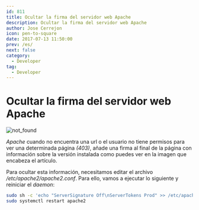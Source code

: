 ```yaml
---
id: 811
title: Ocultar la firma del servidor web Apache
description: Ocultar la firma del servidor web Apache
author: Jose Cerrejon
icon: pen-to-square
date: 2017-07-13 11:50:00
prev: /es/
next: false
category:
  - Developer
tag:
  - Developer
---
```


# Ocultar la firma del servidor web Apache

![not_found](/images/2017/07/not_found.png)

*Apache* cuando no encuentra una url o el usuario no tiene permisos para ver una determinada página *(403)*, añade una firma al final de la página con información sobre la versión instalada como puedes ver en la imagen que encabeza el artículo.

Para ocultar esta información, necesitamos editar el archivo */etc/apache2/apache2.conf*. Para ello, vamos a ejecutar lo siguiente y reiniciar el *daemon*:

```bash
sudo sh -c 'echo "ServerSignature Off\nServerTokens Prod" >> /etc/apache2/apache2.conf'
sudo systemctl restart apache2
```